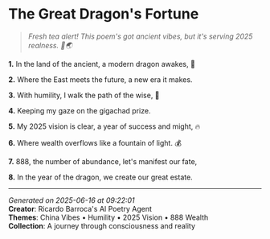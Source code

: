 # The Great Dragon's Fortune

> *Fresh tea alert! This poem's got ancient vibes, but it's serving 2025 realness. 🏮🌏*

**1.** In the land of the ancient, a modern dragon awakes, 🏮


**2.** Where the East meets the future, a new era it makes.


**3.** With humility, I walk the path of the wise, 🙏


**4.** Keeping my gaze on the gigachad prize.


**5.** My 2025 vision is clear, a year of success and might, 🔥


**6.** Where wealth overflows like a fountain of light. 💰


**7.** 888, the number of abundance, let's manifest our fate,


**8.** In the year of the dragon, we create our great estate.



---

*Generated on 2025-06-16 at 09:22:01*  
**Creator**: Ricardo Barroca's AI Poetry Agent  
**Themes**: China Vibes • Humility • 2025 Vision • 888 Wealth  
**Collection**: A journey through consciousness and reality